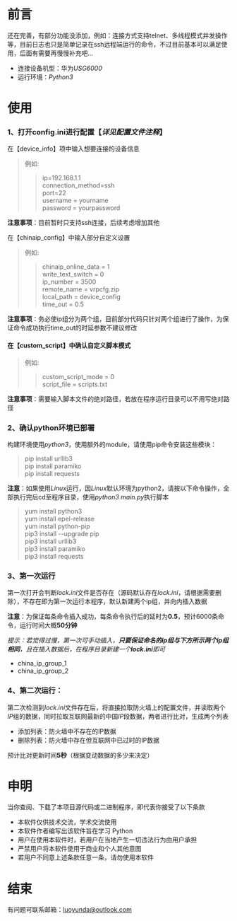 # 前言
还在完善，有部分功能没添加，例如：连接方式支持telnet、多线程模式并发操作等，目前日志也只是简单记录在ssh远程端运行的命令，不过目前基本可以满足使用，后面有需要再慢慢补充吧...
* 连接设备机型：华为*USG6000*
* 运行环境：*Python3*
# 使用
### 1、打开config.ini进行配置【*详见配置文件注释*】
在【device_info】项中输入想要连接的设备信息
>例如:
>>ip=192.168.1.1  
>>connection_method=ssh  
>>port=22  
>>username = yourname  
>>password = yourpassword

**注意事项**：目前暂时只支持ssh连接，后续考虑增加其他

在【chinaip_config】中输入部分自定义设置
>例如:
>>chinaip_online_data = 1  
>>write_text_switch = 0  
>>ip_number = 3500  
>>remote_name = vrpcfg.zip  
>>local_path = device_config  
>>time_out = 0.5

**注意事项**：务必使ip组分为两个组，目前部分代码只针对两个组进行了操作，为保证命令成功执行time_out的时延参数不建议修改

#### 在【custom_script】中确认自定义脚本模式
>例如:
>>custom_script_mode = 0  
>>script_file = scripts.txt

**注意事项**：需要输入脚本文件的绝对路径，若放在程序运行目录可以不用写绝对路径  

### 2、确认python环境已部署
构建环境使用*python3*，使用额外的module，请使用pip命令安装这些模块：
>pip install urllib3  
>pip install paramiko  
>pip install requests

**注意**：如果使用*Linux*运行，因*Linux*默认环境为python2，请按以下命令操作，全部执行完后cd至程序目录，使用*python3 main.py*执行脚本
>yum install python3  
>yum install epel-release  
>yum install python-pip  
>pip3 install --upgrade pip  
>pip3 install urllib3  
>pip3 install paramiko   
>pip3 install requests 

### 3、第一次运行
第一次打开会判断*lock.ini*文件是否存在（源码默认存在*lock.ini*，请根据需要删除），不存在即为第一次运行本程序，默认新建两个ip组，并向内插入数据 

**注意**：为保证每条命令插入成功，每条命令执行后的延时为**0.5**，预计6000条命令，运行时间大概**50分钟**

*提示：若觉得过慢，第一次可手动插入，**只要保证命名的ip组与下方所示两个ip组相同**，且在插入数据后，在程序目录新建一个**lock.ini**即可*
* china_ip_group_1
* china_ip_group_2

### 4、第二次运行：
第二次检测到*lock.ini*文件存在后，将直接拉取防火墙上的配置文件，并读取两个*IP*组的数据，同时拉取互联网最新的中国*IP*段数据，两者进行比对，生成两个列表
* 添加列表：防火墙中不存在的IP数据  
* 删除列表：防火墙中存在但互联网中已过时的IP数据  

预计比对更新时间**5秒**（根据变动数据的多少来决定）

#  申明
当你查阅、下载了本项目源代码或二进制程序，即代表你接受了以下条款

* 本软件仅供技术交流，学术交流使用
* 本软件作者编写出该软件旨在学习 Python
* 用户在使用本软件时，若用户在当地产生一切违法行为由用户承担
* 严禁用户将本软件使用于商业和个人其他意图
* 若用户不同意上述条款任意一条，请勿使用本软件

# 结束
有问题可联系邮箱：luoyunda@outlook.com
